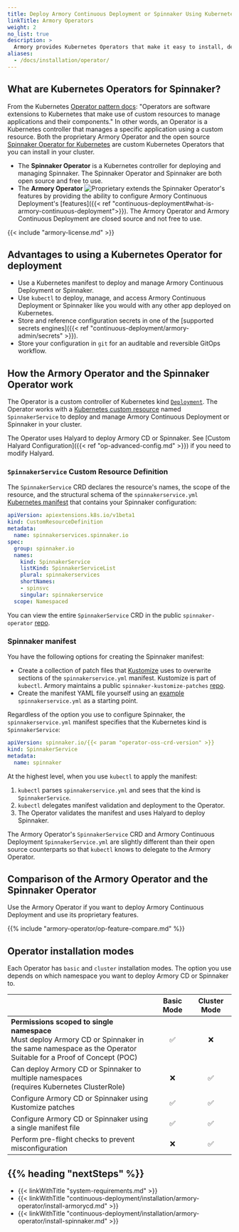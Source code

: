 ```yaml
---
title: Deploy Armory Continuous Deployment or Spinnaker Using Kubernetes Operators
linkTitle: Armory Operators
weight: 2
no_list: true
description: >
  Armory provides Kubernetes Operators that make it easy to install, deploy, and upgrade Armory Continuous Deployment or Spinnaker. This section covers advantages, configuration, deployment, and migration from Halyard to the Operator.
aliases:
  - /docs/installation/operator/
---
```


## What are Kubernetes Operators for Spinnaker?

From the Kubernetes [Operator pattern docs](https://kubernetes.io/docs/concepts/extend-kubernetes/operator/): "Operators are software extensions to Kubernetes that make use of custom resources to manage applications and their components." In other words, an Operator is a Kubernetes controller that manages a specific application using a custom resource. Both the proprietary Armory Operator and the open source [Spinnaker Operator for Kubernetes](https://github.com/armory/spinnaker-operator) are custom Kubernetes Operators that you can install in your cluster.

* The **Spinnaker Operator** is a Kubernetes controller for deploying and managing Spinnaker. The Spinnaker Operator and Spinnaker are both open source and free to use.
* The **Armory Operator** ![Proprietary](/images/proprietary.svg) extends the Spinnaker Operator's features by providing the ability to configure Armory Continuous Deployment's [features]({{< ref "continuous-deployment#what-is-armory-continuous-deployment">}}). The Armory Operator and Armory Continuous Deployment are closed source and not free to use.

{{< include "armory-license.md" >}}

## Advantages to using a Kubernetes Operator for deployment

* Use a Kubernetes manifest to deploy and manage Armory Continuous Deployment or Spinnaker.
* Use `kubectl` to deploy, manage, and access Armory Continuous Deployment or Spinnaker like you would with any other app deployed on Kubernetes.
* Store and reference configuration secrets in one of the [supported secrets engines]({{< ref "continuous-deployment/armory-admin/secrets" >}}).
* Store your configuration in `git` for an auditable and reversible GitOps workflow.

## How the Armory Operator and the Spinnaker Operator work

The Operator is a custom controller of Kubernetes kind [`Deployment`](https://kubernetes.io/docs/concepts/workloads/controllers/deployment/). The Operator works with a [Kubernetes custom resource](https://kubernetes.io/docs/concepts/extend-kubernetes/api-extension/custom-resources/) named `SpinnakerService` to deploy and manage Armory Continuous Deployment or Spinnaker in your cluster.

The Operator uses Halyard to deploy Armory CD or Spinnaker. See [Custom Halyard Configuration]({{< ref "op-advanced-config.md" >}}) if you need to modify Halyard.

### `SpinnakerService` Custom Resource Definition

The `SpinnakerService` CRD declares the resource's names, the scope of the resource, and the structural schema of the `spinnakerservice.yml` [Kubernetes manifest](https://kubernetes.io/docs/concepts/cluster-administration/manage-deployment/) that contains your Spinnaker configuration:

```yaml
apiVersion: apiextensions.k8s.io/v1beta1
kind: CustomResourceDefinition
metadata:
  name: spinnakerservices.spinnaker.io
spec:
  group: spinnaker.io
  names:
    kind: SpinnakerService
    listKind: SpinnakerServiceList
    plural: spinnakerservices
    shortNames:
    - spinsvc
    singular: spinnakerservice
  scope: Namespaced
```

You can view the entire `SpinnakerService` CRD in the public `spinnaker-operator` [repo](https://github.com/armory/spinnaker-operator/blob/master/deploy/crds/spinnaker.io_spinnakerservices_crd.yaml).

### Spinnaker manifest

You have the following options for creating the Spinnaker manifest:

* Create a collection of patch files that [Kustomize](https://kustomize.io/) uses to overwrite sections of the `spinnakerservice.yml` manifest. Kustomize is part of `kubectl`. Armory maintains a public `spinnaker-kustomize-patches` [repo](https://github.com/armory/spinnaker-kustomize-patches).
* Create the manifest YAML file yourself using an [example](https://github.com/armory/spinnaker-operator/blob/master/deploy/spinnaker/complete/spinnakerservice.yml) `spinnakerservice.yml` as a starting point.

Regardless of the option you use to configure Spinnaker, the `spinnakerservice.yml` manifest specifies that the Kubernetes kind is `SpinnakerService`:

```yaml
apiVersion: spinnaker.io/{{< param "operator-oss-crd-version" >}}
kind: SpinnakerService
metadata:
  name: spinnaker
```

At the highest level, when you use `kubectl` to apply the manifest:

1. `kubectl` parses `spinnakerservice.yml` and sees that the kind is `SpinnakerService`.
1. `kubectl` delegates manifest validation and deployment to the Operator.
1. The Operator validates the manifest and uses Halyard to deploy Spinnaker.

The Armory Operator's `SpinnakerService` CRD and Armory Continuous Deployment `SpinnakerService.yml` are slightly different than their open source counterparts so that `kubectl` knows to delegate to the Armory Operator.

## Comparison of the Armory Operator and the Spinnaker Operator

Use the Armory Operator if you want to deploy Armory Continuous Deployment and use its proprietary features.

{{% include "armory-operator/op-feature-compare.md" %}}

## Operator installation modes

Each Operator has `basic` and `cluster` installation modes. The option you use depends on which namespace you want to deploy Armory CD or Spinnaker to.


|                                                           |Basic Mode | Cluster Mode |
|:-------------------------------------------------------- |:------------------:|:---------------:|
| <b>Permissions scoped to single namespace</b><br>Must deploy Armory CD or Spinnaker in the same namespace as the Operator<br>Suitable for a Proof of Concept (POC)   |      &#9989;       |    &#10060;     |
| Can deploy Armory CD or Spinnaker to multiple namespaces<br>(requires Kubernetes ClusterRole)                 |      &#10060;      |     &#9989;     |
| Configure Armory CD or Spinnaker using Kustomize patches            |      &#9989;       |     &#9989;     |
| Configure Armory CD or Spinnaker using a single manifest file            |      &#9989;       |     &#9989;     |
| Perform pre-flight checks to prevent misconfiguration             |     &#10060;       |     &#9989;     |


## {{% heading "nextSteps" %}}

* {{< linkWithTitle "system-requirements.md" >}}
* {{< linkWithTitle "continuous-deployment/installation/armory-operator/install-armorycd.md" >}}
* {{< linkWithTitle "continuous-deployment/installation/armory-operator/install-spinnaker.md" >}}
